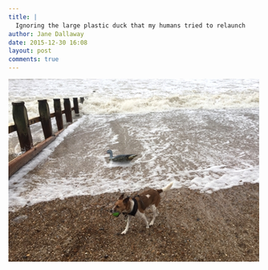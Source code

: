```yaml
---
title: |
  Ignoring the large plastic duck that my humans tried to relaunch
author: Jane Dallaway
date: 2015-12-30 16:08
layout: post
comments: true
---
```


<div><a href="/media/GWtp_FullSizeRender.jpg"><img src="/media/GWtp_thumb_FullSizeRender.jpg" width="500" height="364"/></a></div>



  

      